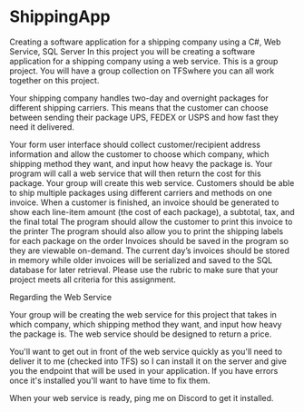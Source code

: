 # ShippingApp
Creating a software application for a shipping company using a C#, Web Service, SQL Server
In this project you will be creating a software application for a shipping company using a web service. This is a group project. You will have a group collection on TFSwhere you can all work together on this project. 

Your shipping company handles two-day and overnight packages for different shipping carriers.  This means that the customer can choose between sending their package UPS, FEDEX or USPS and how fast they need it delivered. 

Your form user interface should collect customer/recipient address information and allow the customer to choose which company, which shipping method they want, and input how heavy the package is.
Your program will call a web service that will then return the cost for this package. Your group will create this web service. 
Customers should be able to ship multiple packages using different carriers and methods on one invoice.
When a customer is finished, an invoice should be generated to show each line-item amount (the cost of each package), a subtotal, tax, and the final total
The program should allow the customer to print this invoice to the printer
The program should also allow you to print the shipping labels for each package on the order
Invoices should be saved in the program so they are viewable on-demand. The current day’s invoices should be stored in memory while older invoices will be serialized and saved to the SQL database for later retrieval.
Please use the rubric to make sure that your project meets all criteria for this assignment.

Regarding the Web Service

Your group will be creating the web service for this project that takes in which company, which shipping method they want, and input how heavy the package is. The web service should be designed to return a price.

You'll want to get out in front of the web service quickly as you'll need to deliver it to me (checked into TFS) so I can install it on the server and give you the endpoint that will be used in your application.  If you have errors once it's installed you'll want to have time to fix them. 

When your web service is ready, ping me on Discord to get it installed. 
